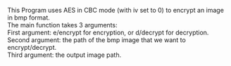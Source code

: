 This Program uses AES in CBC mode (with iv set to 0) to encrypt an image in bmp format.  
The main function takes 3 arguments:  
First argument:  e/encrypt for encryption, or d/decrypt for decryption.  
Second argument: the path of the bmp image that we want to encrypt/decrypt.  
Third argument:  the output image path.  
